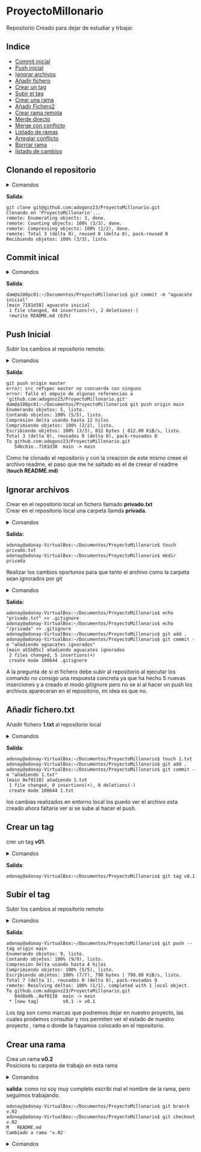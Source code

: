 # ProyectoMillonario

Repositorio Creado para dejar de estudiar y trbajar.
## Indice 
 
- [Commit inicial](#commitInicial)
- [Push inicial](#pushInicial)
- [Ignorar archivos](#ignorarArchivos)
- [Añadir fichero](#añadirfichero)
- [Crear un tag](#crearTag)
- [Subir el tag](#subirTag)
- [Crear una rama](#crearRama)
- [Añadir Fichero2](#añadirFichero2)
- [Crear rama remota](#crearRama)
- [Merde directo](#mergeDirecto)
- [Merge con conflicto](#mergeConflicto)
- [Listado de ramas](#listadoRamas)
- [Arreglar conflicto](#arreglarConflicto)
- [Borrrar rama](#borrarRama)
- [listado de cambios](#listadoCambios)

## Clonando el repositorio

<details>
<summary>Comandos</summary>

- git clone

</details>

__Salida__:

```code
git clone git@github.com:adogonz23/ProyectoMillonario.git
Clonando en 'ProyectoMillonario'...
remote: Enumerating objects: 3, done.
remote: Counting objects: 100% (3/3), done.
remote: Compressing objects: 100% (2/2), done.
remote: Total 3 (delta 0), reused 0 (delta 0), pack-reused 0
Recibiendo objetos: 100% (3/3), listo.
```

<a name="CommitInicial"></a>

## Commit inical

<details>

<summary>Comandos</summary>

- git add .
- git commit -m"aguacate inicial"

</details>

__Salida__:
```code
dam@a108pc01:~/Documentos/ProyectoMillonario$ git commit -m "aguacate inicial"
[main 7181d38] aguacate inicial
 1 file changed, 84 insertions(+), 2 deletions(-)
 rewrite README.md (63%)

```
<a name="pushInicial"></a>

## Push Inicial

Subir los cambios al repositorio remoto.

<details>

<summary>Comandos</summary>

- git push oring master(main)
</details>

__Salida__:
```code
git push origin master
error: src refspec master no concuerda con ninguno
error: falló el empuje de algunas referencias a 'github.com:adogonz23/ProyectoMillonario.git'
dam@a108pc01:~/Documentos/ProyectoMillonario$ git push origin main
Enumerando objetos: 5, listo.
Contando objetos: 100% (5/5), listo.
Compresión delta usando hasta 12 hilos
Comprimiendo objetos: 100% (2/2), listo.
Escribiendo objetos: 100% (3/3), 812 bytes | 812.00 KiB/s, listo.
Total 3 (delta 0), reusados 0 (delta 0), pack-reusados 0
To github.com:adogonz23/ProyectoMillonario.git
   54bc61e..7181d38  main -> main

```
Como he clonado el repositorio y con la creacion de este mismo creee el archivo readme, el paso que me he saltado es el de creear el readme (**touch README.md**)

<a name="ignorarArchivos"></a>

## Ignorar archivos

Crear en el repositorio local un fichero llamado **privado.txt** <br>
Crear en el repositorio local una carpeta llamda **privada**.

<details>

<summary>Comandos</summary>

- touch privado.txt
- mkdir privada
</details>

**Salida:**

```code
adonay@adonay-VirtualBox:~/Documentos/ProyectoMillonario$ touch privado.txt
adonay@adonay-VirtualBox:~/Documentos/ProyectoMillonario$ mkdir privada
```
Realizar los cambios oportunos para que tanto el archivo como la carpeta sean ignorados por git
<details>

<summary>Comandos</summary>

- echo "privado.txt" >> .gitignore 
- echo "/privada" >> .gitignore
- git add .
- git commit -m "añadiendo el fichero .gitignore"

</details>

**Salida:**

```code
adonay@adonay-VirtualBox:~/Documentos/ProyectoMillonario$ echo "privado.txt" >> .gitignore
adonay@adonay-VirtualBox:~/Documentos/ProyectoMillonario$ echo "/privada" >> .gitignore
adonay@adonay-VirtualBox:~/Documentos/ProyectoMillonario$ git add .
adonay@adonay-VirtualBox:~/Documentos/ProyectoMillonario$ git commit -m "añadiendo aguacates ignorados"
[main a55b85c] añadiendo aguacates ignorados
 2 files changed, 5 insertions(+)
 create mode 100644 .gitignore

```

A la pregunta de si el fichero debe subir al repositorio al ejecutar los comando no consigo una respuesta concreta ya que ha hecho 5 nuevas inserciones y a creado el modo gitignore pero no se si al hacer un push los archivos apareceran en el repositorio, mi idea es que no.
<a name="añadirFichero"></a>

## Añadir fichero.txt

Añadir fichero **1.txt** al repositorio local

<details>

<summary>Comandos</summary>

- touch 1.txt
- git add .
- git commit -m"añadiendo 1.txt"

</details>

**Salida**:

```code
adonay@adonay-VirtualBox:~/Documentos/ProyectoMillonario$ touch 1.txt
adonay@adonay-VirtualBox:~/Documentos/ProyectoMillonario$ git add .
adonay@adonay-VirtualBox:~/Documentos/ProyectoMillonario$ git commit -m "añadiendo 1.txt"
[main 0ef0118] añadiendo 1.txt
 1 file changed, 0 insertions(+), 0 deletions(-)
 create mode 100644 1.txt

```
los cambias realizados en entorno local los puedo ver el archivo esta creado ahora faltaria ver si se sube al hacer el push.

<a name="crearTag"></a>

## Crear un tag

crer un tag **v01**.

<details>

<summary>Comandos</summary>

- git tag v.01
</details>

**Salida**:


```code
adonay@adonay-VirtualBox:~/Documentos/ProyectoMillonario$ git tag v0.1

```
<a name="subirTag"></a>

## Subir el tag 

Subir los cambios al repositorio remoto

<details>

<summary>Comandos</summary>

- git push --tag origin main
</details>

**Salida**:
```code
adonay@adonay-VirtualBox:~/Documentos/ProyectoMillonario$ git push --tag origin main
Enumerando objetos: 9, listo.
Contando objetos: 100% (9/9), listo.
Compresión delta usando hasta 4 hilos
Comprimiendo objetos: 100% (5/5), listo.
Escribiendo objetos: 100% (7/7), 798 bytes | 798.00 KiB/s, listo.
Total 7 (delta 1), reusados 0 (delta 0), pack-reusados 0
remote: Resolving deltas: 100% (1/1), completed with 1 local object.
To github.com:adogonz23/ProyectoMillonario.git
   04d8a9b..0ef0118  main -> main
 * [new tag]         v0.1 -> v0.1

```

Los *tag* son como marcas que podremos dejar en nuestro proyecto, las cuales prodemos consultar y nos permiten ver el estado de nuestro proyecto , rama  o donde la hayamos colocado en el repositorio.

<a name="crearRama"></a>

## Crear una rama

Crea un rama **v0.2** <br>
Posiciona tu carpeta de  trabajo en esta rama

<details>

<summary>Comandos</summary>

- git branch v0.2
- gitcheckout v0.2
</details>

**salida**: como no soy muy completo escribi mal el nombre de la rama, pero seguimos trabajando.
```code
adonay@adonay-VirtualBox:~/Documentos/ProyectoMillonario$ git branch v.02
adonay@adonay-VirtualBox:~/Documentos/ProyectoMillonario$ git checkout v.02
M	README.md
Cambiado a rama 'v.02'

```












<a name=""></a>


<details>

<summary>Comandos</summary>

</details>